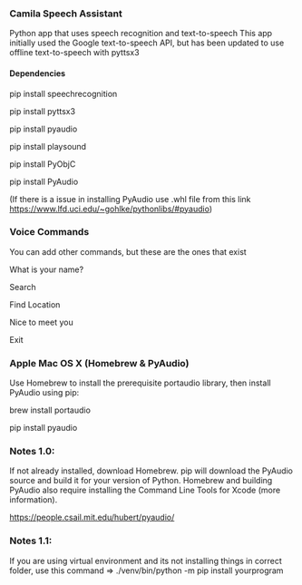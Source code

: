 ### Camila Speech Assistant

Python app that uses speech recognition and text-to-speech This app initially used the Google text-to-speech API, but has been updated to use offline text-to-speech with pyttsx3

#### Dependencies

pip install speechrecognition

pip install pyttsx3

pip install pyaudio

pip install playsound

pip install PyObjC

pip install PyAudio

(If there is a issue in installing PyAudio use .whl file from this link https://www.lfd.uci.edu/~gohlke/pythonlibs/#pyaudio)

### Voice Commands
You can add other commands, but these are the ones that exist

What is your name?

Search

Find Location

Nice to meet you

Exit

### Apple Mac OS X (Homebrew & PyAudio)
Use Homebrew to install the prerequisite portaudio library, then install PyAudio using pip:

brew install portaudio 

pip install pyaudio

### Notes 1.0:

If not already installed, download Homebrew. pip will download the PyAudio source and build it for your version of Python. Homebrew and building PyAudio also require installing the Command Line Tools for Xcode (more information).

https://people.csail.mit.edu/hubert/pyaudio/

### Notes 1.1:

If you are using virtual environment and its not installing things in correct folder, 
use this command => ./venv/bin/python -m pip install yourprogram
